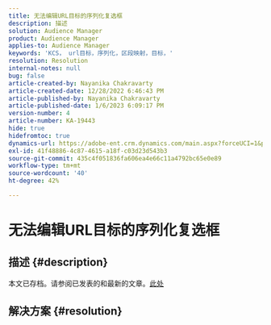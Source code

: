 ```yaml
---
title: 无法编辑URL目标的序列化复选框
description: 描述
solution: Audience Manager
product: Audience Manager
applies-to: Audience Manager
keywords: 'KCS， url目标，序列化，区段映射，目标，'
resolution: Resolution
internal-notes: null
bug: false
article-created-by: Nayanika Chakravarty
article-created-date: 12/28/2022 6:46:43 PM
article-published-by: Nayanika Chakravarty
article-published-date: 1/6/2023 6:09:17 PM
version-number: 4
article-number: KA-19443
hide: true
hidefromtoc: true
dynamics-url: https://adobe-ent.crm.dynamics.com/main.aspx?forceUCI=1&pagetype=entityrecord&etn=knowledgearticle&id=6bad85f7-df86-ed11-81ac-6045bd0063aa
exl-id: 41f48886-4c87-4615-a18f-c03d23d543b3
source-git-commit: 435c4f051836fa606ea4e66c11a4792bc65e0e89
workflow-type: tm+mt
source-wordcount: '40'
ht-degree: 42%

---
```


# 无法编辑URL目标的序列化复选框

## 描述 {#description}

本文已存档。请参阅已发表的和最新的文章。[此处](https://experienceleague.adobe.com/search.html#sort=relevancy)

## 解决方案 {#resolution}
